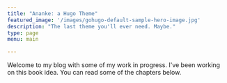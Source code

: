 ```yaml
---
title: "Ananke: a Hugo Theme"
featured_image: '/images/gohugo-default-sample-hero-image.jpg'
description: "The last theme you'll ever need. Maybe."
type: page
menu: main

---
```


Welcome to my blog with some of my work in progress. I've been working on this book idea. You can read some of the chapters below.
